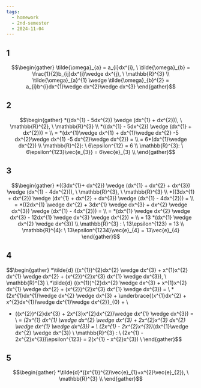 ```yaml
---
tags:
  - homework
  - 2nd-semester
  - 2024-11-04
---
```


## 1

$$\begin{gather}
\tilde{\omega}_{a} = a_{i}dx^{i}, \ \tilde{\omega}_{b} = \frac{1}{2}b_{ij}dx^{i}\wedge dx^{j}, \ \mathbb{R}^{3} \\
\tilde{\omega}_{a}^{1} \wedge \tilde{\omega}_{b}^{2} = a_{i}b^{i}dx^{1}\wedge dx^{2}\wedge dx^{3}
\end{gather}$$

## 2

$$\begin{gather}
*((dx^{1} - 5dx^{2}) \wedge (dx^{1} + dx^{2})), \ \mathbb{R}^{2}, \ \mathbb{R}^{3} \\
*((dx^{1} - 5dx^{2}) \wedge (dx^{1} + dx^{2})) = \\
= *(dx^{1}\wedge dx^{1} + dx^{1}\wedge dx^{2} -5 dx^{2}\wedge dx^{1} -5 dx^{2}\wedge dx^{2}) = \\
= 6*(dx^{1}\wedge dx^{2}) \\
\mathbb{R}^{2}: \ 6\epsilon^{12} = 6 \\
\mathbb{R}^{3}: \ 6\epsilon^{123}\vec{e_{3}} = 6\vec{e}_{3} \\
\end{gather}$$

## 3

$$\begin{gather}
*((3dx^{1}+ dx^{2}) \wedge (dx^{1} + dx^{2} + dx^{3}) \wedge (dx^{1} - 4dx^{2})), \ \mathbb{R}^{3}, \ \mathbb{R}^{3} \\
*((3dx^{1} + dx^{2}) \wedge (dx^{1} + dx^{2} + dx^{3}) \wedge (dx^{1} - 4dx^{2})) = \\
= *((2dx^{1} \wedge dx^{2} + 3dx^{1} \wedge dx^{3} + dx^{2} \wedge dx^{3}) \wedge (dx^{1} - 4dx^{2})) = \\
= *(dx^{1} \wedge dx^{2} \wedge dx^{3} - 12dx^{1} \wedge dx^{3} \wedge dx^{2}) = \\
= 13 *(dx^{1} \wedge dx^{2} \wedge dx^{3}) \\
\mathbb{R}^{3} : \ 13\epsilon^{123} = 13 \\
\mathbb{R}^{4}: \ 13\epsilon^{1234}\vec{e}_{4} = 13\vec{e}_{4}
\end{gather}$$

## 4

$$\begin{gather}
*\tilde{d} ((x^{1})^{2}dx^{2} \wedge dx^{3} + x^{1}x^{2} dx^{1} \wedge dx^{2} + (x^{2})^{2}x^{3} dx^{1} \wedge dx^{3}), \ \mathbb{R}^{3} \\
*\tilde{d} ((x^{1})^{2}dx^{2} \wedge dx^{3} + x^{1}x^{2} dx^{1} \wedge dx^{2} + (x^{2})^{2}x^{3} dx^{1} \wedge dx^{3}) = \\
*(2x^{1}dx^{1}\wedge dx^{2} \wedge dx^{3} + \underbrace{(x^{1}dx^{2} + x^{2}dx^{1})\wedge dx^{1}\wedge dx^{2}}_{0} + \\
+ ((x^{2})^{2}dx^{3} + 2x^{3}x^{2}dx^{2})\wedge dx^{1} \wedge dx^{3}) = \\
= *(2x^{1} dx^{1} \wedge dx^{2} \wedge dx^{3} + 2x^{2}x^{3} dx^{2} \wedge dx^{1} \wedge dx^{3}) = \\
(2x^{1} - 2x^{2}x^{3})*(dx^{1}\wedge dx^{2} \wedge dx^{3}) \\
\mathbb{R}^{3} : \ (2x^{1} - 2x^{2}x^{3})\epsilon^{123} = 2(x^{1} - x^{2}x^{3}) \\
\end{gather}$$

## 5

$$\begin{gather}
*\tilde{d}*((x^{1})^{2}\vec{e}_{1}+x^{2}\vec{e}_{2}), \ \mathbb{R}^{3} \\
\end{gather}$$